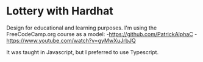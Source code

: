# Lottery with Hardhat 

Design for educational and learning purposes.
I'm using the FreeCodeCamp.org course as a model:
-https://github.com/PatrickAlphaC
-https://www.youtube.com/watch?v=gyMwXuJrbJQ

It was taught in Javascript, but I preferred to use Typescript.



